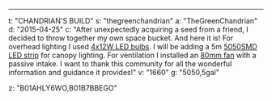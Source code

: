 ---
t: "CHANDRIAN'S BUILD"
s: "thegreenchandrian"
a: "TheGreenChandrian"
d: "2015-04-25"
c: "After unexpectedly acquiring a seed from a friend, I decided to throw together my own space bucket. And here it is! For overhead lighting I used <a href='http://www.amazon.com/gp/product/B00H8M6V06/ref=as_li_tl?ie=UTF8&camp=1789&creative=390957&creativeASIN=B00H8M6V06&linkCode=as2&tag=spacbuck-20&linkId=R6PIOCSFZQYBZ5UP'>4x12W LED bulbs</a>. I will be adding a 5m <a href='http://www.amazon.com/gp/product/B00BPIWY28/ref=as_li_ss_tl?ie=UTF8&amp;camp=1789&amp;creative=390957&amp;creativeASIN=B00BPIWY28&amp;linkCode=as2&amp;tag=spacbuck-20'>5050SMD LED strip</a> for canopy lighting. For ventilation I installed an <a href='http://www.amazon.com/gp/product/B002R9RBO0/ref=as_li_tl?ie=UTF8&camp=1789&creative=390957&creativeASIN=B002R9RBO0&linkCode=as2&tag=spacbuck-20&linkId=7A2LO6CV2AZYV5CP'>80mm fan</a> with a passive intake. I want to thank this community for all the wonderful information and guidance it provides!"
v: "1660"
g: "5050,5gal"

z: "B01AHLY6WO,B01B7BBEGO"

